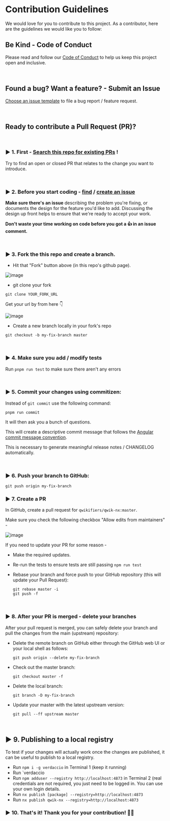 # Contribution Guidelines

We would love for you to contribute to this project.
As a contributor, here are the guidelines we would like you to follow:

## Be Kind - Code of Conduct

Please read and follow our [Code of Conduct](CODE_OF_CONDUCT.md) to help us keep this project open and inclusive.

<br/>

## Found a bug? Want a feature? - Submit an Issue

[Choose an issue template](https://github.com/qwikifiers/qwik-nx/issues/new/choose) to file a bug report / feature request.

<br/>

## Ready to contribute a Pull Request (PR)?

<br/>

### ▶ 1. First - [Search this repo for existing PRs](https://github.com/qwikifiers/qwik-nx/pulls) !

Try to find an open or closed PR that relates to the change you want to introduce.

<br/>

### ▶ 2. **Before you start coding - [find](https://github.com/qwikifiers/qwik-nx/issues) / [create an issue](https://github.com/qwikifiers/qwik-nx/issues/new/choose)**

**Make sure there's an issue** describing the problem you're fixing, or documents the design for the feature you'd like to add.
Discussing the design up front helps to ensure that we're ready to accept your work.

**Don't waste your time working on code before you got a 👍 in an issue comment.**

<br/>

### ▶ 3. Fork the this repo and create a branch.

- Hit that "Fork" button above (in this repo's github page).

![image](https://user-images.githubusercontent.com/1430726/95460679-ec014400-097d-11eb-9a7a-93e0262d37d9.png)

- git clone your fork

`git clone YOUR_FORK_URL`

Get your url by from here 👇

![image](https://user-images.githubusercontent.com/1430726/95461173-94afa380-097e-11eb-9568-dc986e050de6.png)

- Create a new branch locally in your fork's repo

```shell
git checkout -b my-fix-branch master
```

<br/>

### ▶ 4. Make sure you add / modify tests

Run `pnpm run test` to make sure there aren't any errors

<br/>

### ▶ 5. Commit your changes using commitizen:

Instead of `git commit` use the following command:

```shell
pnpm run commit
```

It will then ask you a bunch of questions.

This will create a descriptive commit message that follows the
[Angular commit message convention](#commit-message-format).

This is necessary to generate meaningful release notes / CHANGELOG automatically.

<br/>

### ▶ 6. Push your branch to GitHub:

```shell
git push origin my-fix-branch
```

### ▶ 7. Create a PR

In GitHub, create a pull request for `qwikifiers/qwik-nx:master`.

Make sure you check the following checkbox "Allow edits from maintainers" -

![image](https://user-images.githubusercontent.com/1430726/95461503-fbcd5800-097e-11eb-9b55-321d1ff0e6bb.png)

If you need to update your PR for some reason -

- Make the required updates.

- Re-run the tests to ensure tests are still passing `npm run test`

- Rebase your branch and force push to your GitHub repository (this will update your Pull Request):

  ```shell
  git rebase master -i
  git push -f
  ```

<br/>

### ▶ 8. After your PR is merged - delete your branches

After your pull request is merged, you can safely delete your branch and pull the changes from the main (upstream) repository:

- Delete the remote branch on GitHub either through the GitHub web UI or your local shell as follows:

  ```shell
  git push origin --delete my-fix-branch
  ```

- Check out the master branch:

  ```shell
  git checkout master -f
  ```

- Delete the local branch:

  ```shell
  git branch -D my-fix-branch
  ```

- Update your master with the latest upstream version:

  ```shell
  git pull --ff upstream master
  ```

<br/>

## ▶ 9. Publishing to a local registry

To test if your changes will actually work once the changes are published,
it can be useful to publish to a local registry.

- Run `npm i -g verdaccio` in Terminal 1 (keep it running)
- Run `verdaccio
- Run `npm adduser --registry http://localhost:4873` in Terminal 2 (real credentials are not required, you just need to be logged in. You can use your own login details.
- Run `nx publish [package] --registry=http://localhost:4873`
- Run `nx publish qwik-nx --registry=http://localhost:4873`

### ▶ 10. That's it! Thank you for your contribution! 🙏💓

[commit-message-format]: https://docs.google.com/document/d/1QrDFcIiPjSLDn3EL15IJygNPiHORgU1_OOAqWjiDU5Y/edit#
